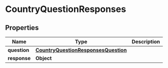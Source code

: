 

# CountryQuestionResponses


## Properties

| Name | Type | Description | Notes |
|------------ | ------------- | ------------- | -------------|
|**question** | [**CountryQuestionResponsesQuestion**](CountryQuestionResponsesQuestion.md) |  |  [optional] |
|**response** | **Object** |  |  [optional] |



